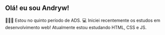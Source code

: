 ## Olá! eu sou Andryw!

👨🏼‍🎓 Estou no quinto período de ADS.
💻 Iniciei recentemente os estudos em desenvolvimento web!
 Atualmente estou estudando HTML, CSS e JS.

